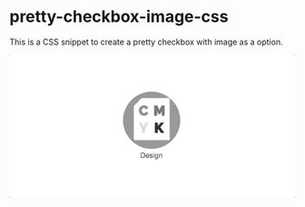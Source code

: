 # pretty-checkbox-image-css
This is a CSS snippet to create a pretty checkbox with image as a option.

![](pretty-checkbox.gif)